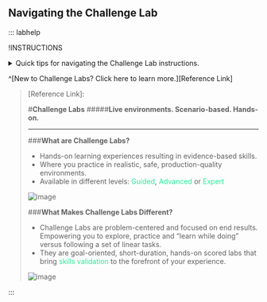 ## Navigating the Challenge Lab

::: labhelp

!INSTRUCTIONS[](https://raw.githubusercontent.com/LODSContent/ChallengeLabs_Resources/master/LanguageFiles/Environment-@lab.Variable(cloudEnvironment)-ML.md)

<details class=info-icon>
<summary title="Select for More..."><x-l8>Quick tips for navigating the Challenge Lab instructions.</x-l8></summary>
<span class=copyIcon><x-l8>Select the Copy to Clipboard icon to copy the green text.</x-l8></span>
<span class=typeIcon><x-l8>Select the Type Text icon to insert the green text directly into the Challenge Lab environment.</x-l8></span>
<span class=warn-icon><x-l8>An Alert tells you that a task requires extra care.</x-l8></span>
<span class=info-icon><x-l8>A Note provides additional helpful information for completing a task.</x-l8></span>
<span class=hint-icon><x-l8>A Hint will guide you through a portion of the Challenge Lab.</x-l8></span>
<span class=know-icon><x-l8>A Knowledge block provides a deeper level of knowledge into a subject. It is a great way to solidify your understanding, but it is not strictly necessary to complete the Challenge Lab.</x-l8></span>
</details>


^[<x-l8>New to Challenge Labs? Click here to learn more.</x-l8>][Reference Link]

> [Reference Link]:
> 
>#**<x-l8>Challenge Labs</x-l8>** 
>#####**<x-l8>Live environments. Scenario-based. Hands-on.</x-l8>**
>______________
>
>###**<x-l8>What are Challenge Labs?</x-l8>**
> 
>- Hands-on learning experiences resulting in evidence-based skills.​
>- Where you practice in realistic, safe, production-quality environments.​
>- Available in different levels: <span style="color:#24ed98">Guided</span>,<span style="color:#24ed98"> Advanced</span> or <span style="color:#24ed98">Expert</span>
>
>![image](https://github.com/user-attachments/assets/2c5e4aca-b6f9-4e6f-aa30-feaa7cc72fa5)
>
>###**<x-l8>What Makes Challenge Labs Different?</x-l8>**
> 
>- <x-l8>Challenge Labs are problem-centered and focused on end results. Empowering you to explore, practice and “learn while doing” versus following a set of linear tasks.​​</x-l8>
>- <x-l8>They are goal-oriented, short-duration, hands-on scored labs that bring <span style="color:#24ed98">skills validation</span> to the forefront of your experience. </x-l8>
>
>![image](https://github.com/user-attachments/assets/38922b1a-ba0e-4a72-b985-62db1d6d9c5d)

:::

